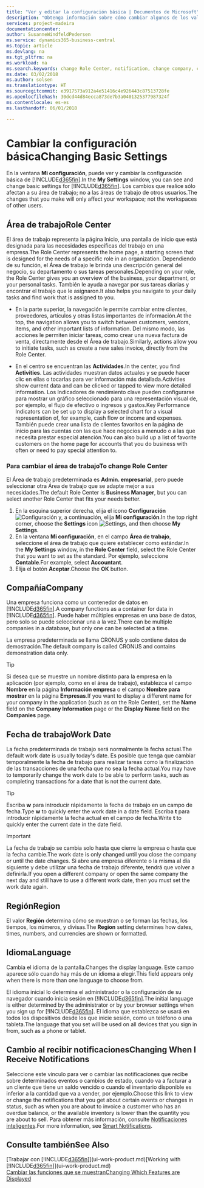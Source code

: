 ```yaml
---
title: "Ver y editar la configuración básica | Documentos de Microsoft"
description: "Obtenga información sobre cómo cambiar algunos de los valores básicos, por ejemplo, el área de trabajo, la empresa o la fecha de trabajo."
services: project-madeira
documentationcenter: 
author: SusanneWindfeldPedersen
ms.service: dynamics365-business-central
ms.topic: article
ms.devlang: na
ms.tgt_pltfrm: na
ms.workload: na
ms.search.keywords: change Role Center, notification, change company, change work date
ms.date: 03/02/2018
ms.author: solsen
ms.translationtype: HT
ms.sourcegitcommit: e3917573a912a4e51416c4e926443c87513728fe
ms.openlocfilehash: 30dcd44d84ecca873de7b3a0401325377987324f
ms.contentlocale: es-es
ms.lasthandoff: 06/01/2018

---
```

# <a name="changing-basic-settings"></a><span data-ttu-id="81ac3-103">Cambiar la configuración básica</span><span class="sxs-lookup"><span data-stu-id="81ac3-103">Changing Basic Settings</span></span>
<span data-ttu-id="81ac3-104">En la ventana **Mi configuración**, puede ver y cambiar la configuración básica de [!INCLUDE[d365fin](includes/d365fin_md.md)].</span><span class="sxs-lookup"><span data-stu-id="81ac3-104">In the **My Settings** window, you can see and change basic settings for [!INCLUDE[d365fin](includes/d365fin_md.md)].</span></span> <span data-ttu-id="81ac3-105">Los cambios que realice sólo afectan a su área de trabajo; no a las áreas de trabajo de otros usuarios.</span><span class="sxs-lookup"><span data-stu-id="81ac3-105">The changes that you make will only affect your workspace; not the workspaces of other users.</span></span>  

## <a name="role-center"></a><span data-ttu-id="81ac3-106">Área de trabajo</span><span class="sxs-lookup"><span data-stu-id="81ac3-106">Role Center</span></span>
<span data-ttu-id="81ac3-107">El área de trabajo representa la página Inicio, una pantalla de inicio que está designada para las necesidades específicas del trabajo en una empresa.</span><span class="sxs-lookup"><span data-stu-id="81ac3-107">The Role Center represents the home page, a starting screen that is designed for the needs of a specific role in an organization.</span></span> <span data-ttu-id="81ac3-108">Dependiendo de su función, el Área de trabajo le brinda una descripción general del negocio, su departamento o sus tareas personales.</span><span class="sxs-lookup"><span data-stu-id="81ac3-108">Depending on your role, the Role Center gives you an overview of the business, your department, or your personal tasks.</span></span> <span data-ttu-id="81ac3-109">También le ayuda a navegar por sus tareas diarias y encontrar el trabajo que le asignaron.</span><span class="sxs-lookup"><span data-stu-id="81ac3-109">It also helps you navigate to your daily tasks and find work that is assigned to you.</span></span>

-   <span data-ttu-id="81ac3-110">En la parte superior, la navegación le permite cambiar entre clientes, proveedores, artículos y otras listas importantes de información.</span><span class="sxs-lookup"><span data-stu-id="81ac3-110">At the top, the navigation allows you to switch between customers, vendors, items, and other important lists of information.</span></span> <span data-ttu-id="81ac3-111">Del mismo modo, las acciones le permiten iniciar tareas, como crear una nueva factura de venta, directamente desde el Área de trabajo.</span><span class="sxs-lookup"><span data-stu-id="81ac3-111">Similarly, actions allow you to initiate tasks, such as create a new sales invoice, directly from the Role Center.</span></span>

-   <span data-ttu-id="81ac3-112">En el centro se encuentran las **Actividades**.</span><span class="sxs-lookup"><span data-stu-id="81ac3-112">In the center, you find **Activities**.</span></span> <span data-ttu-id="81ac3-113">Las actividades muestran datos actuales y se puede hacer clic en ellas o tocarlas para ver información más detallada.</span><span class="sxs-lookup"><span data-stu-id="81ac3-113">Activities show current data and can be clicked or tapped to view more detailed information.</span></span> <span data-ttu-id="81ac3-114">Los Indicadores de rendimiento clave pueden configurarse para mostrar un gráfico seleccionado para una representación visual de, por ejemplo, el flujo de efectivo o ingresos y gastos.</span><span class="sxs-lookup"><span data-stu-id="81ac3-114">Key Performance Indicators can be set up to display a selected chart for a visual representation of, for example, cash flow or income and expenses.</span></span> <span data-ttu-id="81ac3-115">También puede crear una lista de clientes favoritos en la página de inicio para las cuentas con las que hace negocios a menudo o a las que necesita prestar especial atención.</span><span class="sxs-lookup"><span data-stu-id="81ac3-115">You can also build up a list of favorite customers on the home page for accounts that you do business with often or need to pay special attention to.</span></span>

### <a name="to-change-role-center"></a><span data-ttu-id="81ac3-116">Para cambiar el área de trabajo</span><span class="sxs-lookup"><span data-stu-id="81ac3-116">To change Role Center</span></span>
<span data-ttu-id="81ac3-117">El Área de trabajo predeterminada es **Admin. empresarial**, pero puede seleccionar otra Área de trabajo que se adapte mejor a sus necesidades.</span><span class="sxs-lookup"><span data-stu-id="81ac3-117">The default Role Center is **Business Manager**, but you can select another Role Center that fits your needs better.</span></span>
1. <span data-ttu-id="81ac3-118">En la esquina superior derecha, elija el icono **Configuración** ![Configuración](media/ui-experience/settings_icon_small.png "Icono Configuración para el área de trabajo") y, a continuación, elija **Mi configuración**.</span><span class="sxs-lookup"><span data-stu-id="81ac3-118">In the top right corner, choose the **Settings** icon ![Settings](media/ui-experience/settings_icon_small.png "Settings icon for role center"), and then choose **My Settings**.</span></span>
2. <span data-ttu-id="81ac3-119">En la ventana **Mi configuración**, en el campo **Área de trabajo**, seleccione el área de trabajo que quiere establecer como estándar.</span><span class="sxs-lookup"><span data-stu-id="81ac3-119">In the **My Settings** window, in the **Role Center** field, select the Role Center that you want to set as the standard.</span></span> <span data-ttu-id="81ac3-120">Por ejemplo, seleccione **Contable**.</span><span class="sxs-lookup"><span data-stu-id="81ac3-120">For example, select **Accountant**.</span></span>
3. <span data-ttu-id="81ac3-121">Elija el botón **Aceptar**.</span><span class="sxs-lookup"><span data-stu-id="81ac3-121">Choose the **OK** button.</span></span>

## <a name="company"></a><span data-ttu-id="81ac3-122">Compañía</span><span class="sxs-lookup"><span data-stu-id="81ac3-122">Company</span></span>
<span data-ttu-id="81ac3-123">Una empresa funciona como un contenedor de datos en [!INCLUDE[d365fin](includes/d365fin_md.md)].</span><span class="sxs-lookup"><span data-stu-id="81ac3-123">A company functions as a container for data in [!INCLUDE[d365fin](includes/d365fin_md.md)].</span></span> <span data-ttu-id="81ac3-124">Puede haber múltiples empresas en una base de datos, pero solo se puede seleccionar una a la vez.</span><span class="sxs-lookup"><span data-stu-id="81ac3-124">There can be multiple companies in a database, but only one can be selected at a time.</span></span>

<span data-ttu-id="81ac3-125">La empresa predeterminada se llama CRONUS y solo contiene datos de demostración.</span><span class="sxs-lookup"><span data-stu-id="81ac3-125">The default company is called CRONUS and contains demonstration data only.</span></span>

> [!TIP]  
>   <span data-ttu-id="81ac3-126">Si desea que se muestre un nombre distinto para la empresa en la aplicación (por ejemplo, como en el área de trabajo), establezca el campo **Nombre** en la página **Información empresa** o el campo **Nombre para mostrar** en la página **Empresas**.</span><span class="sxs-lookup"><span data-stu-id="81ac3-126">If you want to display a different name for your company in the application (such as on the Role Center), set the **Name** field on the **Company Information** page or the **Display Name** field on the **Companies** page.</span></span>  

## <a name="work-date"></a><span data-ttu-id="81ac3-127">Fecha de trabajo</span><span class="sxs-lookup"><span data-stu-id="81ac3-127">Work Date</span></span>
<span data-ttu-id="81ac3-128">La fecha predeterminada de trabajo será normalmente la fecha actual.</span><span class="sxs-lookup"><span data-stu-id="81ac3-128">The default work date is usually today's date.</span></span> <span data-ttu-id="81ac3-129">Es posible que tenga que cambiar temporalmente la fecha de trabajo para realizar tareas como la finalización de las transacciones de una fecha que no sea la fecha actual.</span><span class="sxs-lookup"><span data-stu-id="81ac3-129">You may have to temporarily change the work date to be able to perform tasks, such as completing transactions for a date that is not the current date.</span></span>

> [!TIP]  
>   <span data-ttu-id="81ac3-130">Escriba **w** para introducir rápidamente la fecha de trabajo en un campo de fecha.</span><span class="sxs-lookup"><span data-stu-id="81ac3-130">Type **w** to quickly enter the work date in a date field.</span></span> <span data-ttu-id="81ac3-131">Escriba **t** para introducir rápidamente la fecha actual en el campo de fecha.</span><span class="sxs-lookup"><span data-stu-id="81ac3-131">Write **t** to quickly enter the current date in the date field.</span></span>

> [!IMPORTANT]  
>   <span data-ttu-id="81ac3-132">La fecha de trabajo se cambia solo hasta que cierre la empresa o hasta que la fecha cambie.</span><span class="sxs-lookup"><span data-stu-id="81ac3-132">The work date is only changed until you close the company or until the date changes.</span></span> <span data-ttu-id="81ac3-133">Si abre una empresa diferente o la misma al día siguiente y debe utilizar una fecha de trabajo diferente, tendrá que volver a definirla.</span><span class="sxs-lookup"><span data-stu-id="81ac3-133">If you open a different company or open the same company the next day and still have to use a different work date, then you must set the work date again.</span></span>

## <a name="region"></a><span data-ttu-id="81ac3-134">Región</span><span class="sxs-lookup"><span data-stu-id="81ac3-134">Region</span></span>
<span data-ttu-id="81ac3-135">El valor **Región** determina cómo se muestran o se forman las fechas, los tiempos, los números, y divisas.</span><span class="sxs-lookup"><span data-stu-id="81ac3-135">The **Region** setting determines how dates, times, numbers, and currencies are shown or formatted.</span></span>   


## <a name="language"></a><span data-ttu-id="81ac3-136">Idioma</span><span class="sxs-lookup"><span data-stu-id="81ac3-136">Language</span></span>
<span data-ttu-id="81ac3-137">Cambia el idioma de la pantalla.</span><span class="sxs-lookup"><span data-stu-id="81ac3-137">Changes the display language.</span></span> <span data-ttu-id="81ac3-138">Este campo aparece sólo cuando hay más de un idioma a elegir.</span><span class="sxs-lookup"><span data-stu-id="81ac3-138">This field appears only when there is more than one language to choose from.</span></span> 

<span data-ttu-id="81ac3-139">El idioma inicial lo determina el administrador o la configuración de su navegador cuando inicia sesión en [!INCLUDE[d365fin](includes/d365fin_md.md)].</span><span class="sxs-lookup"><span data-stu-id="81ac3-139">The initial language is either determined by the administrator or by your browser settings when you sign up for [!INCLUDE[d365fin](includes/d365fin_md.md)].</span></span> <span data-ttu-id="81ac3-140">El idioma que establezca se usará en todos los dispositivos desde los que inicie sesión, como un teléfono o una tableta.</span><span class="sxs-lookup"><span data-stu-id="81ac3-140">The language that you set will be used on all devices that you sign in from, such as a phone or tablet.</span></span> 

## <a name="changing-when-i-receive-notifications"></a><span data-ttu-id="81ac3-141">Cambio al recibir notificaciones</span><span class="sxs-lookup"><span data-stu-id="81ac3-141">Changing When I Receive Notifications</span></span>
<span data-ttu-id="81ac3-142">Seleccione este vínculo para ver o cambiar las notificaciones que recibe sobre determinados eventos o cambios de estado, cuando va a facturar a un cliente que tiene un saldo vencido o cuando el inventario disponible es inferior a la cantidad que va a vender, por ejemplo.</span><span class="sxs-lookup"><span data-stu-id="81ac3-142">Choose this link to view or change the notifications that you get about certain events or changes in status, such as when you are about to invoice a customer who has an overdue balance, or the available inventory is lower than the quantity you are about to sell.</span></span> <span data-ttu-id="81ac3-143">Para obtener más información, consulte [Notificaciones inteligentes](ui-smart-notifications.md).</span><span class="sxs-lookup"><span data-stu-id="81ac3-143">For more information, see [Smart Notifications](ui-smart-notifications.md).</span></span>

## <a name="see-also"></a><span data-ttu-id="81ac3-144">Consulte también</span><span class="sxs-lookup"><span data-stu-id="81ac3-144">See Also</span></span>
<span data-ttu-id="81ac3-145">[Trabajar con [!INCLUDE[d365fin](includes/d365fin_md.md)]](ui-work-product.md)</span><span class="sxs-lookup"><span data-stu-id="81ac3-145">[Working with [!INCLUDE[d365fin](includes/d365fin_md.md)]](ui-work-product.md)</span></span>  
[<span data-ttu-id="81ac3-146">Cambiar las funciones que se muestran</span><span class="sxs-lookup"><span data-stu-id="81ac3-146">Changing Which Features are Displayed</span></span>](ui-experiences.md)  

